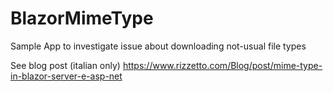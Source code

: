 # BlazorMimeType

Sample App to investigate issue about downloading not-usual file types

See blog post (italian only) https://www.rizzetto.com/Blog/post/mime-type-in-blazor-server-e-asp-net
